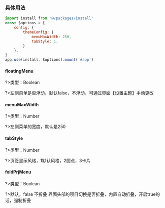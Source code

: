 ### 具体用法

```js
import install from '@/packages/install'
const $options = {
    config: {
        themeConfig: {
            menuMaxWidth: 250,
            tabStyle: 1,
        }
    },
}
app.use(install, $options).mount('#app')
```

#### floatingMenu

?>类型：Boolean

?>左侧菜单是否浮动，默认false，不浮动，可通过界面【设置主题】手动更改

#### menuMaxWidth

?>类型：Number

?>左侧菜单的宽度，默认是250

#### tabStyle

?>类型：Number

?>页签显示风格，1默认风格，2圆点，3卡片

#### foldPrjMenu

?>类型：Boolean

?>默认，false 不折叠 界面头部的项目切换是否折叠，内置自动折叠，开启true的话，强制折叠
